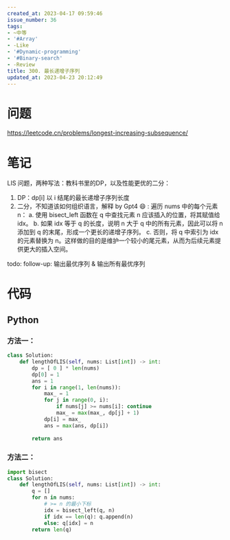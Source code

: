 ```yaml
---
created_at: 2023-04-17 09:59:46
issue_number: 36
tags:
- ~中等
- '#Array'
- -Like
- '#Dynamic-programming'
- '#Binary-search'
- -Review
title: 300. 最长递增子序列
updated_at: 2023-04-23 20:12:49
---
```


# 问题

https://leetcode.cn/problems/longest-increasing-subsequence/

# 笔记

LIS 问题，两种写法：教科书里的DP，以及性能更优的二分：
1. DP：dp[i] 以 i 结尾的最长递增子序列长度
2. 二分，不知道该如何组织语言，解释 by Gpt4 😄 : 遍历 nums 中的每个元素 n：
  a. 使用 bisect_left 函数在 q 中查找元素 n 应该插入的位置，将其赋值给 idx。
  b. 如果 idx 等于 q 的长度，说明 n 大于 q 中的所有元素，因此可以将 n 添加到 q 的末尾，形成一个更长的递增子序列。
  c. 否则，将 q 中索引为 idx 的元素替换为 n。这样做的目的是维护一个较小的尾元素，从而为后续元素提供更大的插入空间。

todo: follow-up: 输出最优序列 & 输出所有最优序列

# 代码

## Python

### 方法一：

```python
class Solution:
    def lengthOfLIS(self, nums: List[int]) -> int:
        dp = [ 0 ] * len(nums)
        dp[0] = 1 
        ans = 1
        for i in range(1, len(nums)):
            max_ = 1
            for j in range(0, i):
                if nums[j] >= nums[i]: continue
                max_ = max(max_, dp[j] + 1)
            dp[i] = max_
            ans = max(ans, dp[i])
        
        return ans
```

### 方法二：

```python
import bisect
class Solution:
    def lengthOfLIS(self, nums: List[int]) -> int:
        q = []
        for n in nums:
            # >= n 的最小下标
            idx = bisect_left(q, n)
            if idx == len(q): q.append(n)
            else: q[idx] = n
        return len(q)
```
